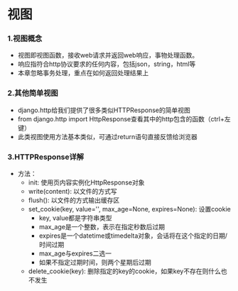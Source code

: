 # 视图
### 1.视图概念
- 视图即视图函数，接收web请求并返回web响应，事物处理函数。
- 响应指符合http协议要求的任何内容，包括json，string，html等
- 本章忽略事务处理，重点在如何返回处理结果上
### 2.其他简单视图
- django.http给我们提供了很多类似HTTPResponse的简单视图
- from django.http import HttpResponse查看其中的http包含的函数（ctrl+左键）
- 此类视图使用方法基本类似，可通过return语句直接反馈给浏览器
### 3.HTTPResponse详解
- 方法：
    - init: 使用页内容实例化HttpResponse对象
    - write(content): 以文件的方式写
    - flush(): 以文件的方式输出缓存区
    - set_cookie(key, value='', max_age=None, expires=None): 设置cookie
        - key, value都是字符串类型
        - max_age是一个整数，表示在指定秒数后过期
        - expires是一个datetime或timedelta对象，会话将在这个指定的日期/时间过期
        - max_age与expires二选一
        - 如果不指定过期时间，则两个星期后过期
    - delete_cookie(key): 删除指定的key的cookie，如果key不存在则什么也不发生